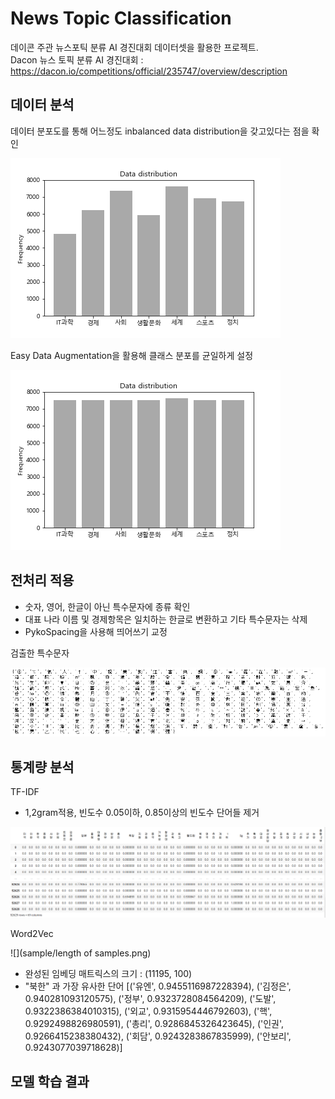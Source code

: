 # News Topic Classification
데이콘 주관 뉴스포틱 분류 AI 경진대회 데이터셋을 활용한 프로젝트. <br/>
Dacon 뉴스 토픽 분류 AI 경진대회 : https://dacon.io/competitions/official/235747/overview/description

## 데이터 분석

데이터 분포도를 통해 어느정도 inbalanced data distribution을 갖고있다는 점을 확인

![](sample/data_distribution.png)

Easy Data Augmentation을 활용해 클래스 분포를 균일하게 설정

![](sample/auged_distribution.png)

## 전처리 적용

- 숫자, 영어, 한글이 아닌 특수문자에 종류 확인
- 대표 나라 이름 및 경제항목은 일치하는 한글로 변환하고 기타 특수문자는 삭제
- PykoSpacing을 사용해 띄어쓰기 교정

검출한 특수문자

![](sample/special_case.png)


## 통계량 분석

TF-IDF
- 1,2gram적용, 빈도수 0.05이하, 0.85이상의 빈도수 단어들 제거

![](sample/TFIDF.png)


Word2Vec

![](sample/length of samples.png)

- 완성된 임베딩 매트릭스의 크기 : (11195, 100)
- "북한" 과 가장 유사한 단어
   [('유엔', 0.9455116987228394), ('김정은', 0.940281093120575), ('정부', 0.9323728084564209), ('도발', 0.9322386384010315), ('외교', 0.9315954446792603), ('핵', 0.9292498826980591), ('총리', 0.9286845326423645), ('인권', 0.9266415238380432), ('회담', 0.9243283867835999), ('안보리', 0.9243077039718628)]


## 모델 학습 결과

